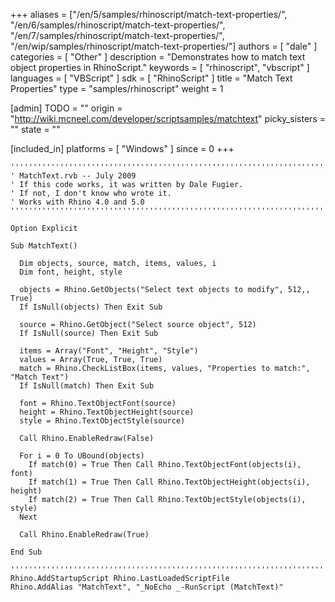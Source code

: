 +++
aliases = ["/en/5/samples/rhinoscript/match-text-properties/", "/en/6/samples/rhinoscript/match-text-properties/", "/en/7/samples/rhinoscript/match-text-properties/", "/en/wip/samples/rhinoscript/match-text-properties/"]
authors = [ "dale" ]
categories = [ "Other" ]
description = "Demonstrates how to match text object properties in RhinoScript."
keywords = [ "rhinoscript", "vbscript" ]
languages = [ "VBScript" ]
sdk = [ "RhinoScript" ]
title = "Match Text Properties"
type = "samples/rhinoscript"
weight = 1

[admin]
TODO = ""
origin = "http://wiki.mcneel.com/developer/scriptsamples/matchtext"
picky_sisters = ""
state = ""

[included_in]
platforms = [ "Windows" ]
since = 0
+++

```vbnet
'''''''''''''''''''''''''''''''''''''''''''''''''''''''''''''''''''''''''''''
' MatchText.rvb -- July 2009
' If this code works, it was written by Dale Fugier.
' If not, I don't know who wrote it.
' Works with Rhino 4.0 and 5.0
'''''''''''''''''''''''''''''''''''''''''''''''''''''''''''''''''''''''''''''

Option Explicit

Sub MatchText()

  Dim objects, source, match, items, values, i
  Dim font, height, style

  objects = Rhino.GetObjects("Select text objects to modify", 512,, True)
  If IsNull(objects) Then Exit Sub

  source = Rhino.GetObject("Select source object", 512)
  If IsNull(source) Then Exit Sub

  items = Array("Font", "Height", "Style")
  values = Array(True, True, True)
  match = Rhino.CheckListBox(items, values, "Properties to match:", "Match Text")
  If IsNull(match) Then Exit Sub

  font = Rhino.TextObjectFont(source)
  height = Rhino.TextObjectHeight(source)
  style = Rhino.TextObjectStyle(source)

  Call Rhino.EnableRedraw(False)

  For i = 0 To UBound(objects)
    If match(0) = True Then Call Rhino.TextObjectFont(objects(i), font)
    If match(1) = True Then Call Rhino.TextObjectHeight(objects(i), height)
    If match(2) = True Then Call Rhino.TextObjectStyle(objects(i), style)
  Next

  Call Rhino.EnableRedraw(True)

End Sub

'''''''''''''''''''''''''''''''''''''''''''''''''''''''''''''''''''''''''''''
Rhino.AddStartupScript Rhino.LastLoadedScriptFile
Rhino.AddAlias "MatchText", "_NoEcho _-RunScript (MatchText)"
```
